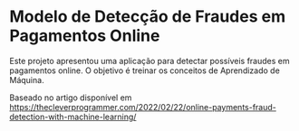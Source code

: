 # Modelo de Detecção de Fraudes em Pagamentos Online

Este projeto apresentou uma aplicação para detectar possíveis fraudes em pagamentos online. O objetivo é treinar os conceitos de Aprendizado de Máquina.

Baseado no artigo disponível em https://thecleverprogrammer.com/2022/02/22/online-payments-fraud-detection-with-machine-learning/
